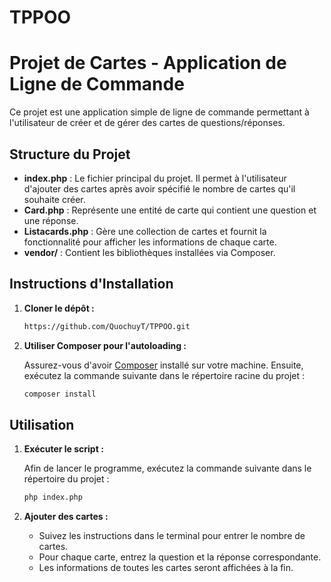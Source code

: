 # TPPOO
# Projet de Cartes - Application de Ligne de Commande

Ce projet est une application simple de ligne de commande permettant à l'utilisateur de créer et de gérer des cartes de questions/réponses.

## Structure du Projet

- **index.php** : Le fichier principal du projet. Il permet à l'utilisateur d'ajouter des cartes après avoir spécifié le nombre de cartes qu'il souhaite créer.
- **Card.php** : Représente une entité de carte qui contient une question et une réponse.
- **Listacards.php** : Gère une collection de cartes et fournit la fonctionnalité pour afficher les informations de chaque carte.
- **vendor/** : Contient les bibliothèques installées via Composer.

## Instructions d'Installation

1. **Cloner le dépôt :**

   ```bash
   https://github.com/QuochuyT/TPPOO.git
   ```

2. **Utiliser Composer pour l'autoloading :**

   Assurez-vous d'avoir [Composer](https://getcomposer.org/) installé sur votre machine. Ensuite, exécutez la commande suivante dans le répertoire racine du projet :

   ```bash
   composer install
   ```

## Utilisation

1. **Exécuter le script :**

   Afin de lancer le programme, exécutez la commande suivante dans le répertoire du projet :

   ```bash
   php index.php
   ```

2. **Ajouter des cartes :**

    - Suivez les instructions dans le terminal pour entrer le nombre de cartes.
    - Pour chaque carte, entrez la question et la réponse correspondante.
    - Les informations de toutes les cartes seront affichées à la fin.
